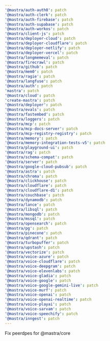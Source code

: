 ```yaml
---
'@mastra/auth-auth0': patch
'@mastra/auth-clerk': patch
'@mastra/auth-firebase': patch
'@mastra/auth-supabase': patch
'@mastra/auth-workos': patch
'@mastra/client-js': patch
'@mastra/deployer-cloud': patch
'@mastra/deployer-cloudflare': patch
'@mastra/deployer-netlify': patch
'@mastra/deployer-vercel': patch
'@mastra/longmemeval': patch
'@mastra/firecrawl': patch
'@mastra/github': patch
'@mastra/mem0': patch
'@mastra/ragie': patch
'@mastra/langfuse': patch
'@mastra/auth': patch
'mastra': patch
'@mastra/cloud': patch
'create-mastra': patch
'@mastra/deployer': patch
'@mastra/evals': patch
'@mastra/fastembed': patch
'@mastra/loggers': patch
'@mastra/mcp': patch
'@mastra/mcp-docs-server': patch
'@mastra/mcp-registry-registry': patch
'@mastra/memory': patch
'@mastra/memory-integration-tests-v5': patch
'@mastra/playground-ui': patch
'@mastra/rag': patch
'@mastra/schema-compat': patch
'@mastra/server': patch
'@mastra/google-cloud-pubsub': patch
'@mastra/astra': patch
'@mastra/chroma': patch
'@mastra/clickhouse': patch
'@mastra/cloudflare': patch
'@mastra/cloudflare-d1': patch
'@mastra/couchbase': patch
'@mastra/dynamodb': patch
'@mastra/lance': patch
'@mastra/libsql': patch
'@mastra/mongodb': patch
'@mastra/mssql': patch
'@mastra/opensearch': patch
'@mastra/pg': patch
'@mastra/pinecone': patch
'@mastra/qdrant': patch
'@mastra/turbopuffer': patch
'@mastra/upstash': patch
'@mastra/vectorize': patch
'@mastra/voice-azure': patch
'@mastra/voice-cloudflare': patch
'@mastra/voice-deepgram': patch
'@mastra/voice-elevenlabs': patch
'@mastra/voice-gladia': patch
'@mastra/voice-google': patch
'@mastra/voice-google-gemini-live': patch
'@mastra/voice-murf': patch
'@mastra/voice-openai': patch
'@mastra/voice-openai-realtime': patch
'@mastra/voice-playai': patch
'@mastra/voice-sarvam': patch
'@mastra/voice-speechify': patch
'@mastra/inngest': patch
---
```


Fix peerdpes for @mastra/core
